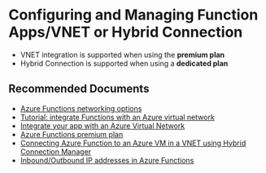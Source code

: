 <properties
	pageTitle="Configuring and Managing Function Apps/VNET or Hybrid Connection"
	description="Configuring and Managing Function Apps/VNET or Hybrid Connection"
	service="microsoft.web"
	resource="functions"
	authors="cts-shrahman,cts-shrahman"
    ms.author="shrahman,benpark"
	displayOrder=""
	selfHelpType="generic"
	supportTopicIds="32630473"
	resourceTags=""
	productPesIds="16072"
	cloudEnvironments="public, Fairfax, usnat, ussec"
	articleId="fe08eafc-356b-4ae5-af6a-68cc5ae76f0c"
	ownershipId="Compute_AppService"
/>

# Configuring and Managing Function Apps/VNET or Hybrid Connection

* VNET integration is supported when using the **premium plan**
* Hybrid Connection is supported when using a **dedicated plan**

## **Recommended Documents**

* [Azure Functions networking options](https://docs.microsoft.com/azure/azure-functions/functions-networking-options)
* [Tutorial: integrate Functions with an Azure virtual network](https://docs.microsoft.com/azure/azure-functions/functions-create-vnet)
* [Integrate your app with an Azure Virtual Network](https://docs.microsoft.com/azure/app-service/web-sites-integrate-with-vnet)
* [Azure Functions premium plan](https://github.com/Azure/Azure-Functions/blob/master/functions-premium-plan/overview.md)
* [Connecting Azure Function to an Azure VM in a VNET using Hybrid Connection Manager](https://blogs.msdn.microsoft.com/benjaminperkins/2018/05/16/how-to-azure-function-app-with-hybrid-connection/)
* [Inbound/Outbound IP addresses in Azure Functions](https://docs.microsoft.com/azure/azure-functions/ip-addresses)
